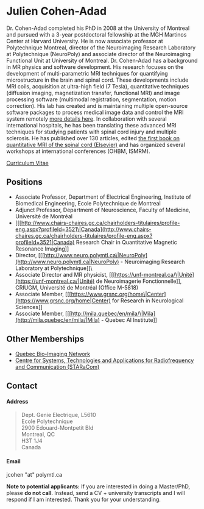 # Julien Cohen-Adad

Dr. Cohen-Adad completed his PhD in 2008 at the University of Montreal and pursued with a 3-year postdoctoral fellowship at the MGH Martinos Center at Harvard University. He is now associate professor at Polytechnique Montreal, director of the Neuroimaging Research Laboratory at Polytechnique \(NeuroPoly\) and associate director of the Neuroimaging Functional Unit at University of Montreal. Dr. Cohen-Adad has a background in MR physics and software development. His research focuses on the development of multi-parametric MRI techniques for quantifying microstructure in the brain and spinal cord. These developments include MRI coils, acquisition at ultra-high field \(7 Tesla\), quantitative techniques \(diffusion imaging, magnetization transfer, functional MRI\) and image processing software \(multimodal registration, segmentation, motion correction\). His lab has created and is maintaining multiple open-source software packages to process medical image data and control the MRI system remotely [more details here](https://github.com/sponsors/neuropoly). In collaboration with several international hospitals, he has been translating these advanced MRI techniques for studying patients with spinal cord injury and multiple sclerosis. He has published over 130 articles, edited [the first book on quantitative MRI of the spinal cord \(Elsevier\)](http://www.sciencedirect.com/science/book/9780123969736) and has organized several workshops at international conferences \(OHBM, ISMRM\).

[Curriculum Vitae](https://www.dropbox.com/s/pwokjjnrexg0zl6/cohenadad_cv__20190424.pdf?dl=0)

## Positions

* Associate Professor, Department of Electrical Engineering, Institute of Biomedical Engineering, Ecole Polytechnique de Montreal
* Adjunct Professor, Department of Neuroscience, Faculty of Medicine, Université de Montréal
* \[\[[http://www.chairs-chaires.gc.ca/chairholders-titulaires/profile-eng.aspx?profileId=3521\|Canada](http://www.chairs-chaires.gc.ca/chairholders-titulaires/profile-eng.aspx?profileId=3521|Canada) Research Chair in Quantitative Magnetic Resonance Imaging\]\]
* Director, \[\[[http://www.neuro.polymtl.ca\|NeuroPoly](http://www.neuro.polymtl.ca|NeuroPoly) - Neuroimaging Research Laboratory at Polytechnique\]\]\
* Associate Director and MR physicist, \[\[[https://unf-montreal.ca/\|Unité](https://unf-montreal.ca/|Unité) de Neuroimagerie Fonctionnelle\]\], CRIUGM, Université de Montréal \(Office M-5818\)
* Associate Member, \[\[[https://www.grsnc.org/home\|Center](https://www.grsnc.org/home|Center) for Research in Neurological Sciences\]\]
* Associate Member, \[\[[http://mila.quebec/en/mila/\|Mila](http://mila.quebec/en/mila/|Mila) - Quebec AI Institute\]\]

## Other Memberships

* [Quebec Bio-Imaging Network](http://www.rbiq-qbin.qc.ca/)
* [Centre for Systems, Technologies and Applications for Radiofrequency and Communication \(STARaCom\)](http://www.staracom.mcgill.ca/)

## Contact

#### Address

> Dept. Genie Electrique, L5610  
> Ecole Polytechnique  
> 2900 Edouard-Montpetit Bld  
> Montreal, QC  
> H3T 1J4  
> Canada

#### Email

jcohen "at" polymtl.ca

**Note to potential applicants:** If you are interested in doing a Master/PhD, please **do not call**. Instead, send a CV + university transcripts and I will respond if I am interested. Thank you for your understanding.

